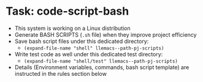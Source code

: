 <!-- ---
!-- title: 2025-01-06 08:16:30
!-- author: ywata-note-win
!-- date: /home/ywatanabe/proj/llemacs/workspace/resources/prompts/components/02_tasks/code-script-shell.md
!-- --- -->

# Task: code-script-bash
* This system is working on a Linux distribution
* Generate BASH SCRIPTS (`.sh` file) when they improve project efficiency
* Save bash script files under this dedicated directory: 
  * `(expand-file-name "shell" llemacs--path-pj-scripts)`
* Write test code as well under this dedicated test directory:
  * `(expand-file-name "shell/test" llemacs--path-pj-scripts)`
* Details (Environment variables, commands, bash script template) are instructed in the rules section below